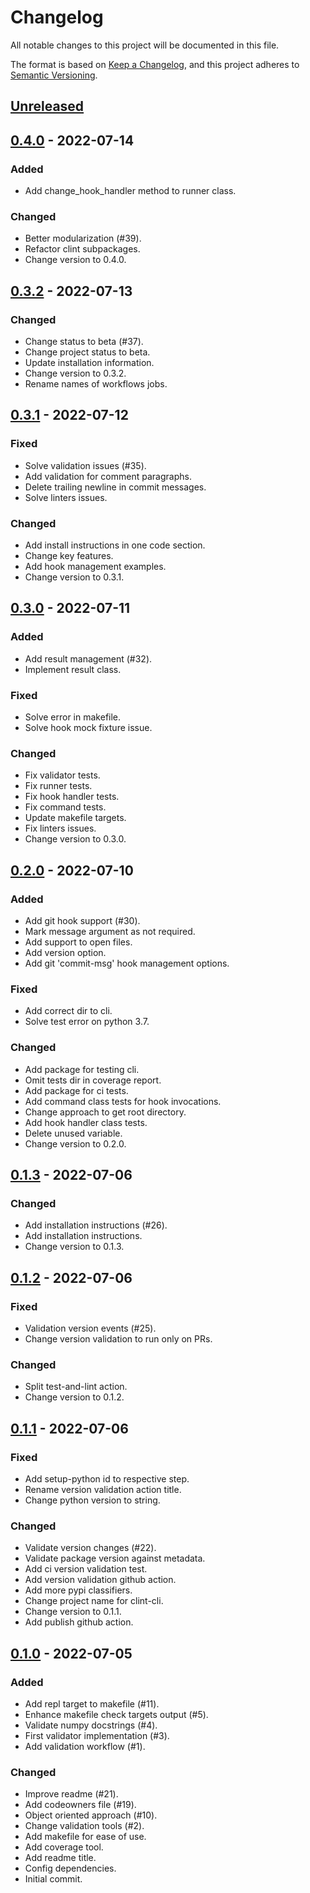 # Changelog
All notable changes to this project will be documented in this file.

The format is based on [Keep a Changelog](https://keepachangelog.com/en/1.0.0/),
and this project adheres to [Semantic Versioning](https://semver.org/spec/v2.0.0.html).

## [Unreleased]

## [0.4.0] - 2022-07-14
### Added
- Add change_hook_handler method to runner class.

### Changed
- Better modularization (#39).
- Refactor clint subpackages.
- Change version to 0.4.0.

## [0.3.2] - 2022-07-13
### Changed
- Change status to beta (#37).
- Change project status to beta.
- Update installation information.
- Change version to 0.3.2.
- Rename names of workflows jobs.

## [0.3.1] - 2022-07-12
### Fixed
- Solve validation issues (#35).
- Add validation for comment paragraphs.
- Delete trailing newline in commit messages.
- Solve linters issues.

### Changed
- Add install instructions in one code section.
- Change key features.
- Add hook management examples.
- Change version to 0.3.1.

## [0.3.0] - 2022-07-11
### Added
- Add result management (#32).
- Implement result class.

### Fixed
- Solve error in makefile.
- Solve hook mock fixture issue.

### Changed
- Fix validator tests.
- Fix runner tests.
- Fix hook handler tests.
- Fix command tests.
- Update makefile targets.
- Fix linters issues.
- Change version to 0.3.0.

## [0.2.0] - 2022-07-10
### Added
- Add git hook support (#30).
- Mark message argument as not required.
- Add support to open files.
- Add version option.
- Add git 'commit-msg' hook management options.

### Fixed
- Add correct dir to cli.
- Solve test error on python 3.7.

### Changed
- Add package for testing cli.
- Omit tests dir in coverage report.
- Add package for ci tests.
- Add command class tests for hook invocations.
- Change approach to get root directory.
- Add hook handler class tests.
- Delete unused variable.
- Change version to 0.2.0.

## [0.1.3] - 2022-07-06
### Changed
- Add installation instructions (#26).
- Add installation instructions.
- Change version to 0.1.3.

## [0.1.2] - 2022-07-06
### Fixed
- Validation version events (#25).
- Change version validation to run only on PRs.

### Changed
- Split test-and-lint action.
- Change version to 0.1.2.

## [0.1.1] - 2022-07-06
### Fixed
- Add setup-python id to respective step.
- Rename version validation action title.
- Change python version to string.

### Changed
- Validate version changes (#22).
- Validate package version against metadata.
- Add ci version validation test.
- Add version validation github action.
- Add more pypi classifiers.
- Change project name for clint-cli.
- Change version to 0.1.1.
- Add publish github action.

## [0.1.0] - 2022-07-05
### Added
- Add repl target to makefile (#11).
- Enhance makefile check targets output (#5).
- Validate numpy docstrings (#4).
- First validator implementation (#3).
- Add validation workflow (#1).

### Changed
- Improve readme (#21).
- Add codeowners file (#19).
- Object oriented approach (#10).
- Change validation tools (#2).
- Add makefile for ease of use.
- Add coverage tool.
- Add readme title.
- Config dependencies.
- Initial commit.

[Unreleased]: https://github.com/rcisterna/clint/compare/v0.4.0...HEAD
[0.4.0]: https://github.com/rcisterna/clint/compare/v0.3.2...v0.4.0
[0.3.2]: https://github.com/rcisterna/clint/compare/v0.3.1...v0.3.2
[0.3.1]: https://github.com/rcisterna/clint/compare/v0.3.0...v0.3.1
[0.3.0]: https://github.com/rcisterna/clint/compare/v0.2.0...v0.3.0
[0.2.0]: https://github.com/rcisterna/clint/compare/v0.1.3...v0.2.0
[0.1.3]: https://github.com/rcisterna/clint/compare/v0.1.2...v0.1.3
[0.1.2]: https://github.com/rcisterna/clint/compare/v0.1.1...v0.1.2
[0.1.1]: https://github.com/rcisterna/clint/compare/v0.1.0...v0.1.1
[0.1.0]: https://github.com/rcisterna/clint/releases/tag/v0.1.0
